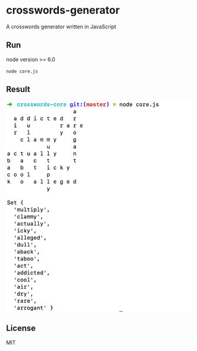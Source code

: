 # crosswords-generator

A crosswords generator written in JavaScript

## Run

node version >= 6.0

`node core.js`

## Result

![Screenshot](screenshot.png)

## License

MIT